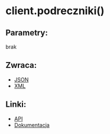 # client.podreczniki()

## Parametry:
brak

## Zwraca:
- [JSON](json/podreczniki.json)
- [XML](xml/podreczniki.xml)

## Linki:
- [API](https://iuczniowie.pe.szczecin.pl/mod_panelRodzica/Podreczniki/WS_podreczniki.asmx/pobierzPodreczniki)
- [Dokumentacja](https://iuczniowie.pe.szczecin.pl/mod_panelRodzica/Podreczniki/WS_podreczniki.asmx)